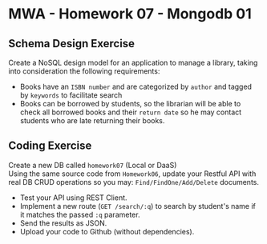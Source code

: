 # MWA - Homework 07 - Mongodb 01
## Schema Design Exercise
Create a NoSQL design model for an application to manage a library, taking into consideration the following requirements:
* Books have an `ISBN number` and are categorized by `author` and tagged by `keywords` to facilitate search
* Books can be borrowed by students, so the librarian will be able to check all borrowed books and their `return date` so he may contact students who are late returning their books.
  
## Coding Exercise
Create a new DB called `homework07` (Local or DaaS)  
Using the same source code from `Homework06`, update your Restful API with real DB CRUD operations so you may: `Find/FindOne/Add/Delete` documents.
* Test your API using REST Client.  
* Implement a new route (`GET /search/:q`) to search by student's name if it matches the passed `:q` parameter.  
* Send the results as JSON.  
* Upload your code to Github (without dependencies).
